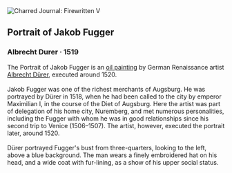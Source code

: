 <div class="artwork-of-the-day">
  <div class="container">
    <div class="img-wrapper">
      <img
        src="https://uploads1.wikiart.org/images/albrecht-durer/portrait-of-jakob-fugger.jpg!Large.jpg"
        alt="Charred Journal: Firewritten V" />
    </div>
    <div class="artwork-detail">
      <div class="artwork-origin"> 
        <h2 class="artwork-name">Portrait of Jakob Fugger</h2>
        <h3 class="artist">
          Albrecht Durer
                    ·  1519
        </h3>
      </div>
      <p class="description">
        <span class="artwork-description-text ng-binding" ng-bind-html="viewModel.ArtworkOfTheDay.Description | unsafe">The Portrait of Jakob Fugger is an <a target="_blank" href="/en/paintings-by-media/oil-on-sacking">oil painting</a> by German Renaissance artist <a target="_blank" href="/en/albrecht-durer">Albrecht Dürer</a>, executed around 1520.
<br>
<br>Jakob Fugger was one of the richest merchants of Augsburg. He was portrayed by Dürer in 1518, when he had been called to the city by emperor Maximilian I, in the course of the Diet of Augsburg. Here the artist was part of delegation of his home city, Nuremberg, and met numerous personalities, including the Fugger with whom he was in good relationships since his second trip to Venice (1506–1507). The artist, however, executed the portrait later, around 1520.
<br>
<br>Dürer portrayed Fugger's bust from three-quarters, looking to the left, above a blue background. The man wears a finely embroidered hat on his head, and a wide coat with fur-lining, as a show of his upper social status.</span>
                        <div class="text-shadow-container" ng-show="showShadow" style=""></div>
      </p>
    </div>
  </div>

</div>
